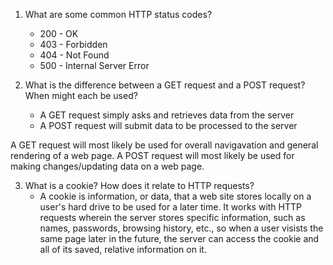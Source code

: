 1. What are some common HTTP status codes?
    * 200 - OK
    * 403 - Forbidden
    * 404 - Not Found
    * 500 - Internal Server Error

2. What is the difference between a GET request and a POST request? When might each be used?
    * A GET request simply asks and retrieves data from the server
    * A POST request will submit data to be processed to the server

A GET request will most likely be used for overall navigavation and general rendering of a web page. A POST request will most likely be used for making changes/updating data on a web page.

3. What is a cookie? How does it relate to HTTP requests?
    * A cookie is information, or data, that a web site stores locally on a user's hard drive to be used for a later time. It works with HTTP requests wherein the server stores specific information, such as names, passwords, browsing history, etc., so when a user visists the same page later in the future, the server can access the cookie and all of its saved, relative information on it.
    
